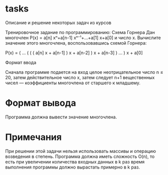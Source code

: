 # tasks
Описание и решение некоторых задач из курсов

Тренировочное задание по программированию: Схема Горнера
Дан многочлен P(x) = a[n] xⁿ+a[n-1] xⁿ⁻¹+...+a[1] x+a[0] и число x. Вычислите значение этого многочлена, воспользовавшись схемой Горнера:
  
P(x) = ( ... ( ( ( a[n] x + a[n-1] ) x + a[n-2] ) x + a[n-3] ) ... ) x + a[0]

Формат ввода

Сначала программе подается на вход целое неотрицательное число n ≤ 20, затем действительное число x, затем следует n+1 вещественных чисел — коэффициенты многочлена от старшего к младшему.

# Формат вывода
Программа должна вывести значение многочлена.

# Примечания
При решении этой задачи нельзя использовать массивы и операцию возведения в степень. Программа должна иметь сложность O(n), то есть при увеличении количества входных данных в k раз время выполнения программы должно вырастать примерно в k раз.
